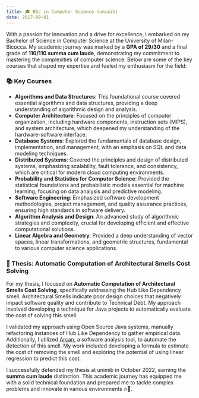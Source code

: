 ```yaml
---
title: 🎓 BSc in Computer Science (unimib)
date: 2017-09-01
---
```


With a passion for innovation and a drive for excellence, I embarked on my Bachelor of Science in Computer Science at the University of Milan-Bicocca. My academic journey was marked by a **GPA of 29/30** and a final grade of **110/110 summa cum laude**, demonstrating my commitment to mastering the complexities of computer science. Below are some of the key courses that shaped my expertise and fueled my enthusiasm for the field:

### 📚 Key Courses

- **Algorithms and Data Structures**: This foundational course covered essential algorithms and data structures, providing a deep understanding of algorithmic design and analysis. 
- **Computer Architecture**: Focused on the principles of computer organization, including hardware components, instruction sets (MIPS), and system architecture, which deepened my understanding of the hardware-software interface.
- **Database Systems**: Explored the fundamentals of database design, implementation, and management, with an emphasis on SQL and data modeling techniques.
- **Distributed Systems**: Covered the principles and design of distributed systems, emphasizing scalability, fault tolerance, and consistency, which are critical for modern cloud computing environments.
- **Probability and Statistics for Computer Science**: Provided the statistical foundations and probabilistic models essential for machine learning, focusing on data analysis and predictive modeling.
- **Software Engineering**: Emphasized software development methodologies, project management, and quality assurance practices, ensuring high standards in software delivery.
- **Algorithm Analysis and Design**: An advanced study of algorithmic strategies and complexity, crucial for developing efficient and effective computational solutions.
- **Linear Algebra and Geometry**: Provided a deep understanding of vector spaces, linear transformations, and geometric structures, fundamental to various computer science applications.

### 📝 Thesis: Automatic Computation of Architectural Smells Cost Solving

For my thesis, I focused on **Automatic Computation of Architectural Smells Cost Solving**, specifically addressing the Hub Like Dependency smell. Architectural Smells indicate poor design choices that negatively impact software quality and contribute to Technical Debt. My approach involved developing a technique for Java projects to automatically evaluate the cost of solving this smell.

I validated my approach using Open Source Java systems, manually refactoring instances of Hub Like Dependency to gather empirical data. Additionally, I utilized [Arcan](/project/arcan), a software analysis tool, to automate the detection of this smell. My work included developing a formula to estimate the cost of removing the smell and exploring the potential of using linear regression to predict this cost.


I successfully defended my thesis at unimib in October 2022, earning the **summa cum laude** distinction. This academic journey has equipped me with a solid technical foundation and prepared me to tackle complex problems and innovate in various environments 🔥💪.





